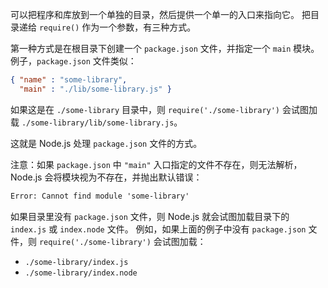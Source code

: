 
<!--type=misc-->

可以把程序和库放到一个单独的目录，然后提供一个单一的入口来指向它。
把目录递给 `require()` 作为一个参数，有三种方式。

第一种方式是在根目录下创建一个 `package.json` 文件，并指定一个 `main` 模块。
例子，`package.json` 文件类似：

```json
{ "name" : "some-library",
  "main" : "./lib/some-library.js" }
```

如果这是在 `./some-library` 目录中，则 `require('./some-library')` 会试图加载 `./some-library/lib/some-library.js`。

这就是 Node.js 处理 `package.json` 文件的方式。

注意：如果 `package.json` 中 `"main"` 入口指定的文件不存在，则无法解析，Node.js 会将模块视为不存在，并抛出默认错误：

```txt
Error: Cannot find module 'some-library'
```

如果目录里没有 `package.json` 文件，则 Node.js 就会试图加载目录下的 `index.js` 或 `index.node` 文件。
例如，如果上面的例子中没有 `package.json` 文件，则 `require('./some-library')` 会试图加载：

* `./some-library/index.js`
* `./some-library/index.node`

